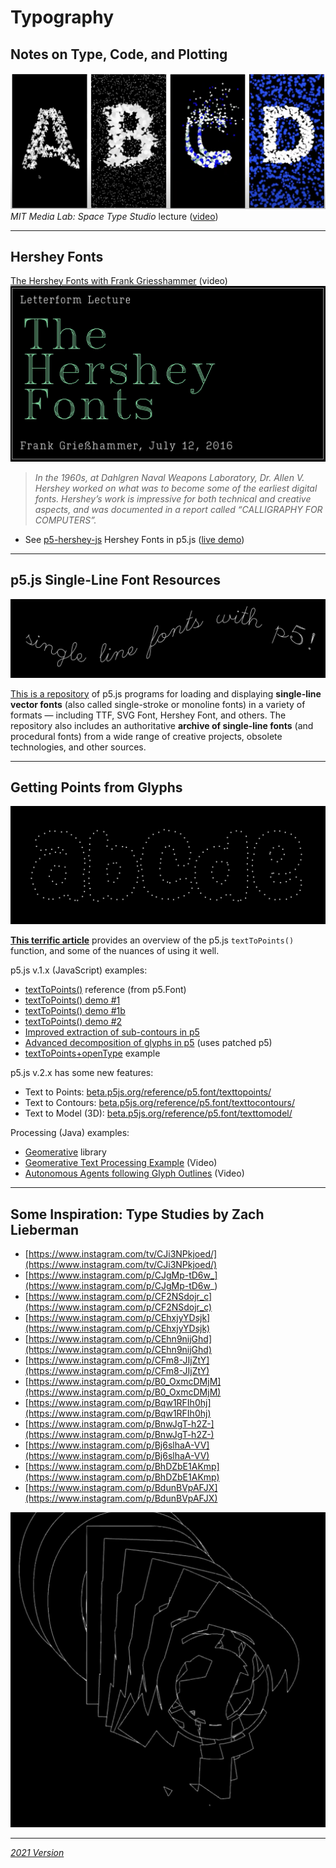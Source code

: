 # Typography

## Notes on Type, Code, and Plotting

[![media_lab_youtube_lecture.png](img/media_lab_youtube_lecture.png)](https://www.youtube.com/watch?v=nlKJPWGQGkc)<br />*MIT Media Lab: Space Type Studio* lecture ([video](https://www.youtube.com/watch?v=nlKJPWGQGkc))

---

## Hershey Fonts

[The Hershey Fonts with Frank Griesshammer](https://vimeo.com/178015110) (video)<br />[![griesshammer.png](img/griesshammer.png)](https://vimeo.com/178015110)

> *In the 1960s, at Dahlgren Naval Weapons Laboratory, Dr. Allen V. Hershey worked on what was to become some of the earliest digital fonts. Hershey’s work is impressive for both technical and creative aspects, and was documented in a report called “CALLIGRAPHY FOR COMPUTERS”.*

* See [p5-hershey-js](https://github.com/LingDong-/p5-hershey-js) Hershey Fonts in p5.js ([live demo](https://lingdong-.github.io/p5-hershey-js/))

---

## p5.js Single-Line Font Resources

[![single_line_repo_banner.png](img/single_line_repo_banner.png)](https://github.com/golanlevin/p5-single-line-font-resources/blob/main/README.md)

[This is a repository](https://github.com/golanlevin/p5-single-line-font-resources/blob/main/README.md) of p5.js programs for loading and displaying **single-line vector fonts** (also called single-stroke or monoline fonts) in a variety of formats — including TTF, SVG Font, Hershey Font, and others. The repository also includes an authoritative **archive of single-line fonts** (and procedural fonts) from a wide range of creative projects, obsolete technologies, and other sources.


---

## Getting Points from Glyphs

![text_to_points.png](img/text_to_points.png)

[**This terrific article**](https://erraticgenerator.com/blog/p5js-texttopoints-function/) provides an overview of the p5.js `textToPoints()` function, and some of the nuances of using it well. 

p5.js v.1.x (JavaScript) examples: 

* [textToPoints()](https://p5js.org/reference/#/p5.Font/textToPoints) reference (from p5.Font)
* [textToPoints() demo #1](https://editor.p5js.org/golan/sketches/YR_GSPMmY)
* [textToPoints() demo #1b](https://editor.p5js.org/golan/sketches/0gbZoi7Jg)
* [textToPoints() demo #2](https://editor.p5js.org/golan/sketches/X-GOmJo5I)
* [Improved extraction of sub-contours in p5](https://editor.p5js.org/golan/sketches/1m2YaC0d9)
* [Advanced decomposition of glyphs in p5](https://editor.p5js.org/allison.parrish/sketches/ByNj90dT7) (uses patched p5)
* [textToPoints+openType](https://gist.github.com/erraticgenerator/e20cc8c8806ae89d077ceaf962d913af#file-p5-texttopoints-opentypejs-html) example

p5.js v.2.x has some new features: 

* Text to Points: [beta.p5js.org/reference/p5.font/texttopoints/](https://beta.p5js.org/reference/p5.font/texttopoints/)
* Text to Contours: [beta.p5js.org/reference/p5.font/texttocontours/](https://beta.p5js.org/reference/p5.font/texttocontours/)
* Text to Model (3D): [beta.p5js.org/reference/p5.font/texttomodel/](https://beta.p5js.org/reference/p5.font/texttomodel/)

Processing (Java) examples:

* [Geomerative](http://www.ricardmarxer.com/geomerative/) library
* [Geomerative Text Processing Example](https://www.youtube.com/watch?v=IthjKDGf7oQ) (Video)
* [Autonomous Agents following Glyph Outlines](https://www.youtube.com/watch?v=PA8VUXCX19c) (Video)


--- 

## Some Inspiration: Type Studies by Zach Lieberman



* [https://www.instagram.com/tv/CJi3NPkjoed/](https://www.instagram.com/tv/CJi3NPkjoed/)
* [https://www.instagram.com/p/CJgMp-tD6w_](https://www.instagram.com/p/CJgMp-tD6w_)
* [https://www.instagram.com/p/CF2NSdojr_c](https://www.instagram.com/p/CF2NSdojr_c)
* [https://www.instagram.com/p/CEhxjyYDsjk](https://www.instagram.com/p/CEhxjyYDsjk)
* [https://www.instagram.com/p/CEhn9nijGhd](https://www.instagram.com/p/CEhn9nijGhd)
* [https://www.instagram.com/p/CFm8-JIjZtY](https://www.instagram.com/p/CFm8-JIjZtY)
* [https://www.instagram.com/p/B0_OxmcDMjM](https://www.instagram.com/p/B0_OxmcDMjM)
* [https://www.instagram.com/p/Bqw1RFIh0hj](https://www.instagram.com/p/Bqw1RFIh0hj)
* [https://www.instagram.com/p/BnwJgT-h2Z-](https://www.instagram.com/p/BnwJgT-h2Z-)
* [https://www.instagram.com/p/Bj6slhaA-VV](https://www.instagram.com/p/Bj6slhaA-VV)
* [https://www.instagram.com/p/BhDZbE1AKmp](https://www.instagram.com/p/BhDZbE1AKmp)
* [https://www.instagram.com/p/BdunBVpAFJX](https://www.instagram.com/p/BdunBVpAFJX)

![zach_type_example.png](img/zach_type_example.png)

---

[*2021 Version*](https://courses.ideate.cmu.edu/60-428/f2021/daily-notes/10-27-new-ii/typography/)
